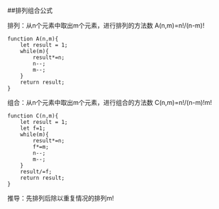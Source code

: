 ##排列组合公式

排列：从n个元素中取出m个元素，进行排列的方法数
A(n,m)=n!/(n-m)!

    function A(n,m){
        let result = 1;
        while(m){
            result*=n;
            n--;
            m--;
        }
        return result;
    }

组合：从n个元素中取出m个元素，进行组合的方法数
C(n,m)=n!/(n-m)!m!

    function C(n,m){
        let result = 1;
        let f=1;
        while(m){
            result*=n;
            f*=m;
            n--;
            m--;
        }
        result/=f;
        return result;
    }

推导：先排列后除以重复情况的排列m!
